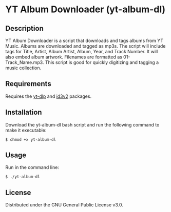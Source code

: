 # YT Album Downloader (yt-album-dl)

## Description

YT Album Downloader is a script that downloads and tags albums from YT Music. Albums are downloaded and tagged as mp3s. The script will include tags for Title, Artist, Album Artist, Album, Year, and Track Number. It will also embed album artwork. Filenames are formatted as 01-Track_Name.mp3. This script is good for quickly digitizing and tagging a music collection.

## Requirements

Requires the [yt-dlp](https://github.com/yt-dlp/yt-dlp) and [id3v2](https://id3v2.sourceforge.net/) packages.

## Installation

Download the yt-album-dl bash script and run the following command to make it executable:

    $ chmod +x yt-album-dl 

## Usage

Run in the command line:

    $ ./yt-album-dl

## License

Distributed under the GNU General Public License v3.0.
